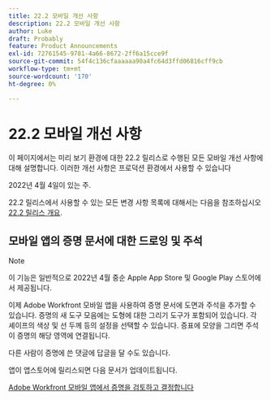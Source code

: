 ```yaml
---
title: 22.2 모바일 개선 사항
description: 22.2 모바일 개선 사항
author: Luke
draft: Probably
feature: Product Announcements
exl-id: 72761545-9781-4a66-8672-2ff6a15cce9f
source-git-commit: 54f4c136cfaaaaaa90a4fc64d3ffd06816cff9cb
workflow-type: tm+mt
source-wordcount: '170'
ht-degree: 0%

---
```


# 22.2 모바일 개선 사항

이 페이지에서는 미리 보기 환경에 대한 22.2 릴리스로 수행된 모든 모바일 개선 사항에 대해 설명합니다. 이러한 개선 사항은 프로덕션 환경에서 사용할 수 있습니다

<!--
<MadCap:conditionalText data-mc-conditions="QuicksilverOrClassic.Draft mode">
in January 2022
</MadCap:conditionalText>
-->

2022년 4월 4일이 있는 주.

22.2 릴리스에서 사용할 수 있는 모든 변경 사항 목록에 대해서는 다음을 참조하십시오 [22.2 릴리스 개요](../../../product-announcements/product-releases/22.2-release-activity/22-2-release-overview.md).

## 모바일 앱의 증명 문서에 대한 드로잉 및 주석

>[!NOTE]
>
>이 기능은 일반적으로 2022년 4월 중순 Apple App Store 및 Google Play 스토어에서 제공됩니다.

이제 Adobe Workfront 모바일 앱을 사용하여 증명 문서에 도면과 주석을 추가할 수 있습니다. 증명의 새 도구 모음에는 도형에 대한 그리기 도구가 포함되어 있습니다. 각 셰이프의 색상 및 선 두께 등의 설정을 선택할 수 있습니다. 증표에 모양을 그리면 주석이 증명의 해당 영역에 연결됩니다.

다른 사람이 증명에 쓴 댓글에 답글을 달 수도 있습니다.

앱이 앱스토어에 릴리스되면 다음 문서가 업데이트됩니다.

[Adobe Workfront 모바일 앱에서 증명을 검토하고 결정합니다](../../../workfront-basics/mobile-apps/using-the-workfront-mobile-app/work-with-proofs-in-mobile-app.md)
